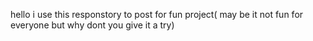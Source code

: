 hello 
i use this responstory to post for fun project( may be it not fun for everyone but why dont you give it a try)
